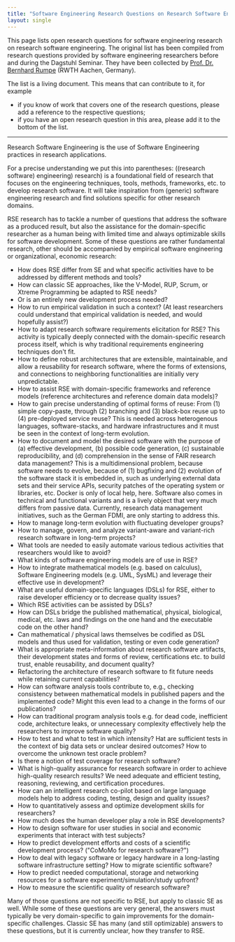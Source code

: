 ```yaml
---
title: "Software Engineering Research Questions on Research Software Engineering"
layout: single
---
```

This page lists open research questions for software engineering research on research software engineering.
The original list has been compiled from research questions provided by software engineering researchers before and during the Dagstuhl Seminar. They have been collected by [Prof. Dr. Bernhard Rumpe](https://se-rwth.github.io/staff/Bernhard.Rumpe/) (RWTH Aachen, Germany).

The list is a living document.
This means that can contribute to it, for example

- if you know of work that covers one of the research questions, please add a reference to the respective questions;
- if you have an open research question in this area, please add it to the bottom of the list.

---

Research Software Engineering is the use of Software Engineering practices in research applications.

For a precise understanding we put this into parentheses: ((research software) engineering) research) is a foundational field of research that focuses on the engineering techniques, tools, methods, frameworks, etc. to develop research software. It will take inspiration from (generic) software engineering research and find solutions specific for other research domains.

RSE research has to tackle a number of questions that
address the software as a produced result, but also the assistance for the domain-specific researcher as a human being with limited time and always optimizable skills for software development. Some of these questions are rather fundamental research, other should be accompanied by empirical software engineering or organizational, economic research:

- How does RSE differ from SE and what specific activities have to be addressed by different methods and tools?
- How can classic SE approaches, like the V-Model, RUP, Scrum, or Xtreme Programming be adapted to RSE needs?
- Or is an entirely new development process needed?
- How to run empirical validation in such a context? (At least researchers could understand that empirical validation is needed, and would hopefully assist?)
- How to adapt research software requirements elicitation for RSE? This activity is typically deeply connected with the domain-specific research process itself, which is why traditional requirements engineering techniques don't fit.
- How to define robust architectures that are extensible, maintainable, and allow a reusability for research software, where the forms of extensions, and connections to neighboring functionalities are initially very unpredictable.
- How to assist RSE with domain-specific frameworks and reference models (reference architectures and reference domain data models)?
- How to gain precise understanding of optimal forms of reuse: From (1) simple copy-paste, through (2) branching and (3) black-box reuse up to (4) pre-deployed service reuse? This is needed across heterogenous languages, software-stacks, and hardware infrastructures and it must be seen in the context of long-term evolution.
- How to document and model the desired software with the purpose of (a) effective development, (b) possible code generation, (c) sustainable reproducibility, and (d) comprehension in the sense of FAIR research data management? This is a multidimensional problem, because software needs to evolve, because of (1) bugfixing and (2) evolution of the software stack it is embedded in, such as underlying external data sets and their service APIs, security patches of the operating system or libraries, etc. Docker is only of local help, here. Software also comes in technical and functional variants and is a lively object that very much differs from passive data. Currently, research data management initiatives, such as the German FDMI, are only starting to address this.
- How to manage long-term evolution with fluctuating developer groups?
- How to manage, govern, and analyze variant-aware and variant-rich research software in long-term projects?
- What tools are needed to easily automate various tedious activities that researchers would like to avoid?
- What kinds of software engineering models are of use in RSE?
- How to integrate mathematical models (e.g. based on calculus), Software Engineering models (e.g. UML, SysML) and leverage their effective use in development?
- What are useful domain-specific languages (DSLs) for RSE, either to raise developer efficiency or to decrease quality issues?
- Which RSE activities can be assisted by DSLs?
- How can DSLs bridge the published mathematical, physical, biological, medical, etc. laws and findings on the one hand and the executable code on the other hand?
- Can mathematical / physical laws themselves be codified as DSL models and thus used for validation, testing or even code generation?
- What is appropriate meta-information about research software artifacts, their development states and forms of review, certifications etc. to build trust, enable reusability, and document quality?
- Refactoring the architecture of research software to fit future needs while retaining current capabilities?
- How can software analysis tools contribute to, e.g., checking consistency between mathematical models in published papers and the implemented code? Might this even lead to a change in the forms of our publications?
- How can traditional program analysis tools e.g. for dead code, inefficient code, architecture leaks, or unnecessary complexity effectively help the researchers to improve software quality?
- How to test and what to test in which intensity? Hat are sufficient tests in the context of big data sets or unclear desired outcomes? How to overcome the unknown test oracle problem?
- Is there a notion of test coverage for research software?
- What is high-quality assurance for research software in order to achieve high-quality research results? We need adequate and efficient testing, reasoning, reviewing, and certification procedures.
- How can an intelligent research co-pilot based on large language models help to address coding, testing, design and quality issues?
- How to quantitatively assess and optimize development skills for researchers?
- How much does the human developer play a role in RSE developments?
- How to design software for user studies in social and economic experiments that interact with test subjects?
- How to predict development efforts and costs of a scientific development process? ("CoMoMo for research software?")
- How to deal with legacy software or legacy hardware in a long-lasting software infrastructure setting? How to migrate scientific software?
- How to predict needed computational, storage and networking resources for a software experiment/simulation/study upfront?
- How to measure the scientific quality of research software?

Many of those questions are not specific to RSE, but apply to classic SE as well. While some of these questions are very general, the answers must typically be very domain-specific to gain improvements for the domain-specific challenges. Classic SE has many (and still optimizable) answers to these questions, but it is currently unclear, how they transfer to RSE.
